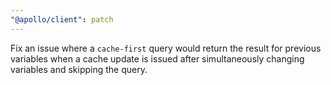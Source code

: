 ```yaml
---
"@apollo/client": patch
---
```


Fix an issue where a `cache-first` query would return the result for previous variables when a cache update is issued after simultaneously changing variables and skipping the query.
